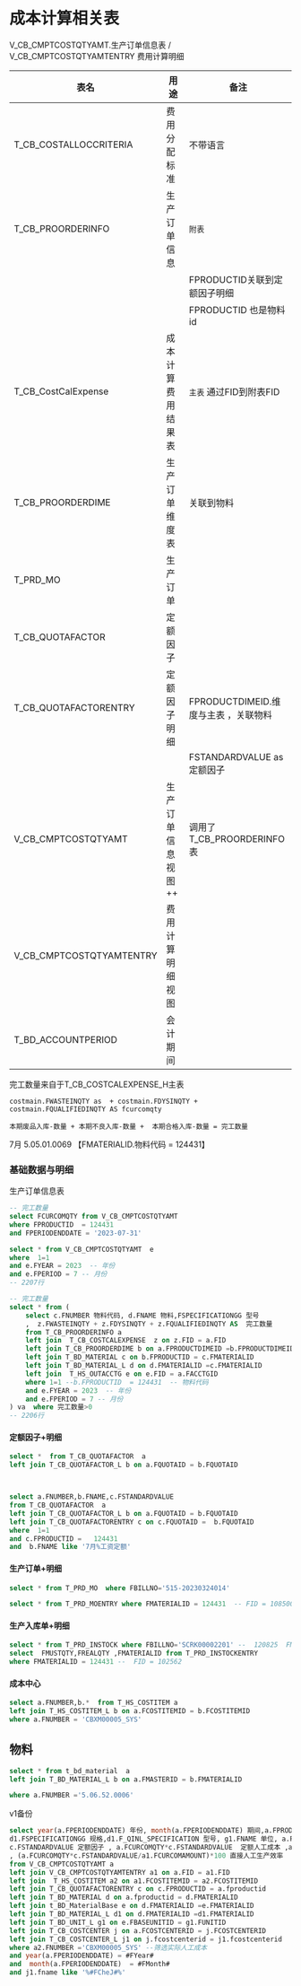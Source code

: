 # 成本计算相关表

V_CB_CMPTCOSTQTYAMT.生产订单信息表 /  V_CB_CMPTCOSTQTYAMTENTRY  费用计算明细

| 表名                     | 用途               | 备注                                 |
| ------------------------ | ------------------ | ------------------------------------ |
| T_CB_COSTALLOCCRITERIA   | 费用分配标准       | 不带语言                             |
| T_CB_PROORDERINFO        | 生产订单信息       | `附表`                               |
|                          |                    | FPRODUCTID关联到定额因子明细         |
|                          |                    | FPRODUCTID 也是物料id                |
| T_CB_CostCalExpense      | 成本计算费用结果表 | `主表` 通过FID到附表FID              |
| T_CB_PROORDERDIME        | 生产订单维度表     | 关联到物料                           |
| T_PRD_MO                 | 生产订单           |                                      |
| T_CB_QUOTAFACTOR         | 定额因子           |                                      |
| T_CB_QUOTAFACTORENTRY    | 定额因子明细       | FPRODUCTDIMEID.维度与主表 ，关联物料 |
|                          |                    | FSTANDARDVALUE as 定额因子           |
| V_CB_CMPTCOSTQTYAMT      | 生产订单信息视图++ | 调用了T_CB_PROORDERINFO表            |
| V_CB_CMPTCOSTQTYAMTENTRY | 费用计算明细视图   |                                      |
| T_BD_ACCOUNTPERIOD       | 会计期间           |                                      |





完工数量来自于T_CB_COSTCALEXPENSE_H主表 

```
costmain.FWASTEINQTY as  + costmain.FDYSINQTY + costmain.FQUALIFIEDINQTY AS fcurcomqty

本期废品入库-数量 + 本期不良入库-数量 +  本期合格入库-数量 = 完工数量
```

7月 5.05.01.0069 【FMATERIALID.物料代码 = 124431】

### 基础数据与明细

生产订单信息表 

```sql
-- 完工数量
select FCURCOMQTY from V_CB_CMPTCOSTQTYAMT 
where FPRODUCTID  = 124431 
and FPERIODENDDATE = '2023-07-31'

```

```sql
select * from V_CB_CMPTCOSTQTYAMT  e
where  1=1 
and e.FYEAR = 2023  -- 年份
and e.FPERIOD = 7 -- 月份
-- 2207行
```



```sql
-- 完工数量	
select * from (
    select c.FNUMBER 物料代码, d.FNAME 物料,FSPECIFICATIONGG 型号
    ,  z.FWASTEINQTY + z.FDYSINQTY + z.FQUALIFIEDINQTY AS  完工数量 
    from T_CB_PROORDERINFO a
    left join  T_CB_COSTCALEXPENSE  z on z.FID = a.FID 
    left join T_CB_PROORDERDIME b on a.FPRODUCTDIMEID =b.FPRODUCTDIMEID
    left join T_BD_MATERIAL c on b.FPRODUCTID = c.FMATERIALID
    left join T_BD_MATERIAL_L d on d.FMATERIALID =c.FMATERIALID 
    left join  T_HS_OUTACCTG e on e.FID = a.FACCTGID
    where 1=1 --b.FPRODUCTID  = 124431  -- 物料代码 
    and e.FYEAR = 2023  -- 年份
    and e.FPERIOD = 7 -- 月份
) va  where 完工数量>0
-- 2206行
```

#### 定额因子+明细

```sql
select *  from T_CB_QUOTAFACTOR  a
left join T_CB_QUOTAFACTOR_L b on a.FQUOTAID = b.FQUOTAID



select a.FNUMBER,b.FNAME,c.FSTANDARDVALUE 
from T_CB_QUOTAFACTOR  a
left join T_CB_QUOTAFACTOR_L b on a.FQUOTAID = b.FQUOTAID
left join T_CB_QUOTAFACTORENTRY c on c.FQUOTAID =  b.FQUOTAID
where  1=1
and c.FPRODUCTID =   124431 
and  b.FNAME like '7月%工资定额'

```



#### 生产订单+明细 



```sql
select * from T_PRD_MO  where FBILLNO='515-20230324014'

select * from T_PRD_MOENTRY where FMATERIALID = 124431  -- FID = 108500
```



#### 生产入库单+明细

```sql
select * from T_PRD_INSTOCK where FBILLNO='SCRK00002201' --  120825  FMODIFIERID
select  FMUSTQTY,FREALQTY ,FMATERIALID from T_PRD_INSTOCKENTRY  
where FMATERIALID = 124431 --  FID = 102562
```

#### 成本中心

```sql
select a.FNUMBER,b.*  from T_HS_COSTITEM a
left join T_HS_COSTITEM_L b on a.FCOSTITEMID = b.FCOSTITEMID
where a.FNUMBER = 'CBXM00005_SYS'
```



## 物料

```sql
select * from t_bd_material  a
left join T_BD_MATERIAL_L b on a.FMASTERID = b.FMATERIALID

where a.FNUMBER ='5.06.52.0006'
```



v1备份

```sql
select year(a.FPERIODENDDATE) 年份, month(a.FPERIODENDDATE) 期间,a.FPRODUCTNO 单据编号,j1.fname 车间, d.FNUMBER 物料编码 ,d1.FNAME 名称 ,
d1.FSPECIFICATIONGG 规格,d1.F_QINL_SPECIFICATION 型号, g1.FNAME 单位, a.FCURCOMQTY 完工数量,
c.FSTANDARDVALUE 定额因子 , a.FCURCOMQTY*c.FSTANDARDVALUE  定额人工成本 ,a2.FNUMBER 成本项目编码, a1.FCURCOMAMOUNT 实际人工成本 
, (a.FCURCOMQTY*c.FSTANDARDVALUE/a1.FCURCOMAMOUNT)*100 直接人工生产效率
from V_CB_CMPTCOSTQTYAMT a 
left join V_CB_CMPTCOSTQTYAMTENTRY a1 on a.FID = a1.FID 
left join  T_HS_COSTITEM a2 on a1.FCOSTITEMID = a2.FCOSTITEMID 
left join T_CB_QUOTAFACTORENTRY c on c.FPRODUCTID = a.fproductid 
left join T_BD_MATERIAL d on a.fproductid = d.FMATERIALID 
left join t_BD_MaterialBase e on d.FMATERIALID =e.FMATERIALID 
left join T_BD_MATERIAL_L d1 on d.FMATERIALID =d1.FMATERIALID 
left join T_BD_UNIT_L g1 on e.FBASEUNITID = g1.FUNITID 
left join T_CB_COSTCENTER j on a.FCOSTCENTERID = j.FCOSTCENTERID
left join T_CB_COSTCENTER_L j1 on j.fcostcenterid = j1.fcostcenterid 
where a2.FNUMBER ='CBXM00005_SYS' --筛选实际人工成本
and year(a.FPERIODENDDATE) = #FYear#
and  month(a.FPERIODENDDATE)  = #FMonth#
and j1.fname like '%#FCheJ#%'
```

